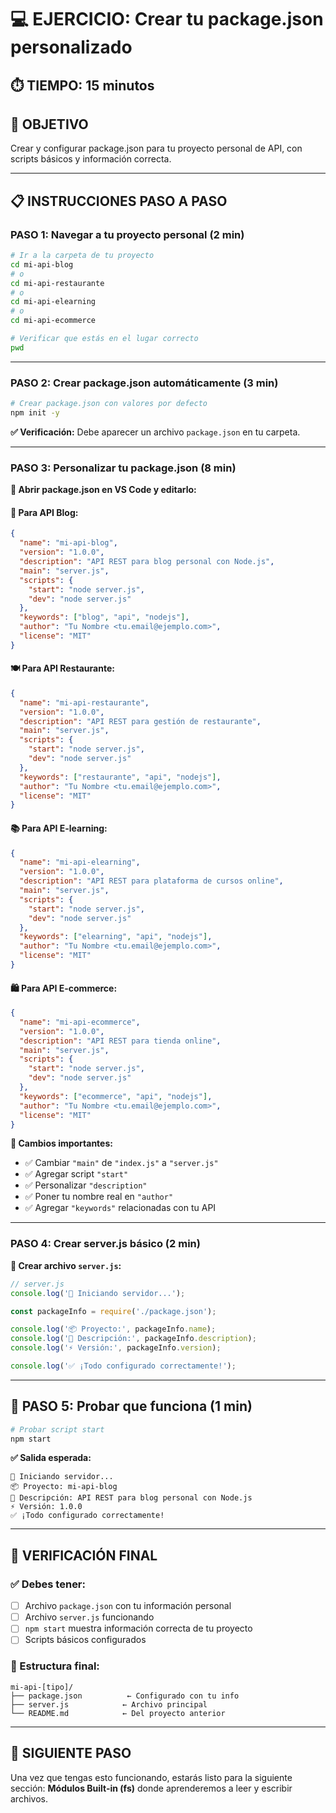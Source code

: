 # 💻 EJERCICIO: Crear tu package.json personalizado

## ⏱️ TIEMPO: 15 minutos

## 🎯 OBJETIVO
Crear y configurar package.json para tu proyecto personal de API, con scripts básicos y información correcta.

---

## 📋 INSTRUCCIONES PASO A PASO

### **PASO 1: Navegar a tu proyecto personal (2 min)**

```bash
# Ir a la carpeta de tu proyecto
cd mi-api-blog
# o
cd mi-api-restaurante  
# o
cd mi-api-elearning
# o
cd mi-api-ecommerce

# Verificar que estás en el lugar correcto
pwd
```

---

### **PASO 2: Crear package.json automáticamente (3 min)**

```bash
# Crear package.json con valores por defecto
npm init -y
```

**✅ Verificación:** Debe aparecer un archivo `package.json` en tu carpeta.

---

### **PASO 3: Personalizar tu package.json (8 min)**

**📝 Abrir package.json en VS Code y editarlo:**

#### **📝 Para API Blog:**
```json
{
  "name": "mi-api-blog",
  "version": "1.0.0",
  "description": "API REST para blog personal con Node.js",
  "main": "server.js",
  "scripts": {
    "start": "node server.js",
    "dev": "node server.js"
  },
  "keywords": ["blog", "api", "nodejs"],
  "author": "Tu Nombre <tu.email@ejemplo.com>",
  "license": "MIT"
}
```

#### **🍽️ Para API Restaurante:**
```json
{
  "name": "mi-api-restaurante",
  "version": "1.0.0",
  "description": "API REST para gestión de restaurante",
  "main": "server.js",
  "scripts": {
    "start": "node server.js",
    "dev": "node server.js"
  },
  "keywords": ["restaurante", "api", "nodejs"],
  "author": "Tu Nombre <tu.email@ejemplo.com>",
  "license": "MIT"
}
```

#### **📚 Para API E-learning:**
```json
{
  "name": "mi-api-elearning",
  "version": "1.0.0",
  "description": "API REST para plataforma de cursos online",
  "main": "server.js",
  "scripts": {
    "start": "node server.js",
    "dev": "node server.js"
  },
  "keywords": ["elearning", "api", "nodejs"],
  "author": "Tu Nombre <tu.email@ejemplo.com>",
  "license": "MIT"
}
```

#### **🛍️ Para API E-commerce:**
```json
{
  "name": "mi-api-ecommerce",
  "version": "1.0.0",
  "description": "API REST para tienda online",
  "main": "server.js",
  "scripts": {
    "start": "node server.js",
    "dev": "node server.js"
  },
  "keywords": ["ecommerce", "api", "nodejs"],
  "author": "Tu Nombre <tu.email@ejemplo.com>",
  "license": "MIT"
}
```

**🔧 Cambios importantes:**
- ✅ Cambiar `"main"` de `"index.js"` a `"server.js"`
- ✅ Agregar script `"start"`
- ✅ Personalizar `"description"` 
- ✅ Poner tu nombre real en `"author"`
- ✅ Agregar `"keywords"` relacionadas con tu API

---

### **PASO 4: Crear server.js básico (2 min)**

**📄 Crear archivo `server.js`:**

```javascript
// server.js
console.log('🚀 Iniciando servidor...');

const packageInfo = require('./package.json');

console.log('📦 Proyecto:', packageInfo.name);
console.log('📝 Descripción:', packageInfo.description);
console.log('⚡ Versión:', packageInfo.version);

console.log('✅ ¡Todo configurado correctamente!');
```

---

## 🧪 PASO 5: Probar que funciona (1 min)

```bash
# Probar script start
npm start
```

**✅ Salida esperada:**
```
🚀 Iniciando servidor...
📦 Proyecto: mi-api-blog
📝 Descripción: API REST para blog personal con Node.js
⚡ Versión: 1.0.0
✅ ¡Todo configurado correctamente!
```

---

## 🎯 VERIFICACIÓN FINAL

### **✅ Debes tener:**
- [ ] Archivo `package.json` con tu información personal
- [ ] Archivo `server.js` funcionando
- [ ] `npm start` muestra información correcta de tu proyecto
- [ ] Scripts básicos configurados

### **📂 Estructura final:**
```
mi-api-[tipo]/
├── package.json          ← Configurado con tu info
├── server.js            ← Archivo principal
└── README.md            ← Del proyecto anterior
```

---

## 🚀 SIGUIENTE PASO

Una vez que tengas esto funcionando, estarás listo para la siguiente sección: **Módulos Built-in (fs)** donde aprenderemos a leer y escribir archivos.